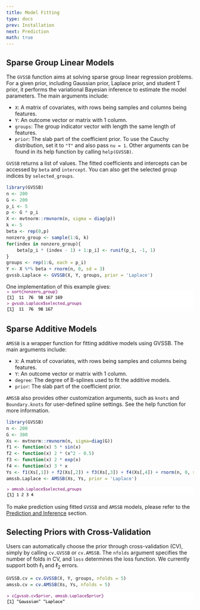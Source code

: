 ```yaml
---
title: Model Fitting
type: docs
prev: Installation
next: Prediction
math: true
---
```


## Sparse Group Linear Models
The `GVSSB` function aims at solving sparse group linear regression problems. For a given prior, including Gaussian prior, Laplace prior, and student T prior, it performs the variational Bayesian inference to estimate the model parameters. The main arguments include:
- `X`: A matrix of covariates, with rows being samples and columns being features.
- `Y`: An outcome vector or matrix with 1 column.
- `groups`: The group indicator vector with length the same length of features.
- `prior`: The slab part of the coefficient prior. To use the Cauchy distribution, set it to `"T"` and also pass `nu = 1`.
Other arguments can be found in its help function by calling `help(GVSSB)`.

`GVSSB` returns a list of values. The fitted coefficients and intercepts can be accessed by `beta` and `intercept`. You can also get the selected group indices by `selected_groups`.

```r {filename="example - sparse group linear model"}
library(GVSSB)
n <- 200
G <- 200
p_i <- 5
p <- G * p_i
X <- mvtnorm::rmvnorm(n, sigma = diag(p))
k <- 5
beta <- rep(0,p)
nonzero_group <- sample(1:G, k)
for(index in nonzero_group){
    beta[p_i * (index - 1) + 1:p_i] <- runif(p_i, -1, 1)
}
groups <- rep(1:G, each = p_i)
Y <- X %*% beta + rnorm(n, 0, sd = 3)
gvssb.Laplace <- GVSSB(X, Y, groups, prior = 'Laplace')
```
One implementation of this example gives:
![](GVSSB_result.png)

## Sparse Additive Models

`AMSSB` is a wrapper function for fitting additive models using GVSSB. The main arguments include:
- `X`: A matrix of covariates, with rows being samples and columns being features.
- `Y`: An outcome vector or matrix with 1 column.
- `degree`: The degree of B-splines used to fit the additive models.
- `prior`: The slab part of the coefficient prior.

`AMSSB` also provides other customization arguments, such as `knots` and `Boundary.knots` for user-defined spline settings. See the help function for more information.

```r {filename="example - sparse additive model"}
library(GVSSB)
n <- 200
G <- 300
Xs <- mvtnorm::rmvnorm(n, sigma=diag(G))
f1 <- function(x) 5 * sin(x)
f2 <- function(x) 2 * (x^2 - 0.5)
f3 <- function(x) 2 * exp(x)
f4 <- function(x) 3 * x
Ys <- f1(Xs[,1]) + f2(Xs[,2]) + f3(Xs[,3]) + f4(Xs[,4]) + rnorm(n, 0, sd = 1)
amssb.Laplace <- AMSSB(Xs, Ys, prior = 'Laplace')
```
![](AMSSB_result.png)

To make prediction using fitted `GVSSB` and `AMSSB` models, please refer to the [Prediction and Inference](../prediction) section.

## Selecting Priors with Cross-Validation

Users can automatically choose the prior through cross-validation (CV), simply by calling `cv.GVSSB` or `cv.AMSSB`. The `nfolds` argument specifies the number of folds in CV, and `loss` determines the loss function. We currently support both $\ell_1$ and $\ell_2$ errors.

```r {filename="example - cross validation"}
GVSSB.cv = cv.GVSSB(X, Y, groups, nfolds = 5)
amssb.cv = cv.AMSSB(Xs, Ys, nfolds = 5)
```
![](cv_prior.png)